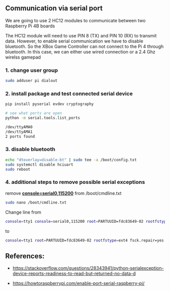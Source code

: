 ## Communication via serial port

We are going to use 2 HC12 modules to communicate between two Raspberry Pi 4B boards


The HC12 module will need to use PIN 8 (TX) and PIN 10 (RX) to transmit data. However, to enable serial communication we have to disable bluetooth. So the XBox Game Controller can not connect to the Pi 4 through bluetooth. In this case,
we can either use wired connection or a 2.4 Ghz wirelss gamepad

### 1. change user group

```bash
sudo adduser pi dialout
```

### 2. install package and test connected serial device

```bash
pip install pyserial evdev cryptography

# see what ports are open
python -m serial.tools.list_ports

/dev/ttyAMA0
/dev/ttyAMA1
2 ports found
```

### 3. disable bluetooth

```bash
echo "dtoverlay=disable-bt" | sudo tee -a /boot/config.txt
sudo systemctl disable hciuart
sudo reboot
```

### 4. additional steps to remove possible serial exceptions

remove **<u>console=serial0,115200</u>** from /boot/cmdline.txt
```bash
sudo nano /boot/cmdline.txt
```

Change line from

```bash
console=tty1 console=serial0,115200 root=PARTUUID=fdc83649-02 rootfstype=ext4 fsck.repair=yes rootwait quiet splash plymouth.ignore-serial-consoles
```

to

```bash
console=tty1 root=PARTUUID=fdc83649-02 rootfstype=ext4 fsck.repair=yes rootwait quiet splash plymouth.ignore-serial-consoles
```


## References:

- https://stackoverflow.com/questions/28343941/python-serialexception-device-reports-readiness-to-read-but-returned-no-data-d

- https://howtoraspberrypi.com/enable-port-serial-raspberry-pi/
